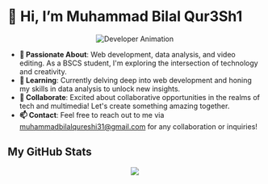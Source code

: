 # 👋 Hi, I’m Muhammad Bilal Qur3Sh1     
<p align="center">
  <img src="https://i.giphy.com/media/v1.Y2lkPTc5MGI3NjExdXF4aml3eGk5ZW42dm9tMTUyZDh4OWtieTJqcDMwdWJ2aWluaTE5eiZlcD12MV9pbnRlcm5hbF9naWZfYnlfaWQmY3Q9Zw/xT9IgIc0lryrxvqVGM/giphy.gif" alt="Developer Animation">
</p>

- **👀 Passionate About**: Web development, data analysis, and video editing. As a BSCS student, I'm exploring the intersection of technology and creativity.
- **🌱 Learning**: Currently delving deep into web development and honing my skills in data analysis to unlock new insights.
- **💞️ Collaborate**: Excited about collaborative opportunities in the realms of tech and multimedia! Let's create something amazing together.
- **📫 Contact**: Feel free to reach out to me via muhammadbilalqureshi31@gmail.com for any collaboration or inquiries!



## My GitHub Stats



<div align="center">
  <img src="https://github-profile-summary-cards.vercel.app/api/cards/most-commit-language?username=mrQur3Sh1&theme=github_dark" />
</div>


<!---
f219066/f219066 is a ✨ special ✨ repository because its `README.md` (this file) appears on your GitHub profile.
You can click the Preview link to take a look at your changes.
--->
